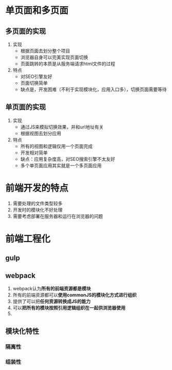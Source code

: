 # 单页面和多页面

## 多页面的实现

1. 实现
   - 根据页面去划分整个项目
   - 浏览器自身可以完美实现页面切换
   - 页面跳转的本质是从服务端请求html文件的过程
2. 特点
   - 对SEO引擎友好
   - 页面切换简单
   - 缺点是，开发困难（不利于实现模块化，应用入口多），切换页面需要等待

## 单页面的实现

1. 实现
   - 通过JS来模拟切换效果，并和url地址有关
   - 根据视图去划分应用
2. 特点
   - 所有的视图和逻辑仅用一个页面完成
   - 开发相对简单
   - 缺点：应用复杂度高，对SEO搜索引擎不太友好
   - 多个单页面应用其实就是一个多页面应用

# 前端开发的特点

1. 需要处理的文件类型较多
2. 开发时的模块化不好处理
3. 需要考虑部署在服务器和运行在浏览器的问题

# 前端工程化

## gulp

## webpack

1. webpack认为**所有的前端资源都是模块**
2. 所有的前端资源都可以**使用commonJS的模块化方式进行组织**
3. 提供了可以把**任何资源转换成JS的能力**
4. 可以**把所有的模块按照引用逻辑组织在一起供浏览器使用**
5. 

## 模块化特性

### 隔离性

### 组装性

